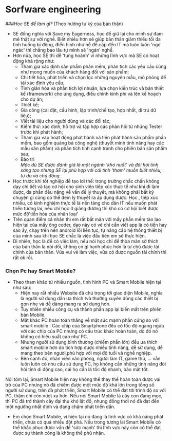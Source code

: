 # Sorfware engineering

###*Học SE để làm gì?*
(Theo hướng tự kỷ của bản thân) 
- SE đồng nghĩa với Save my Eagerness, học để giữ lại cho mình sự đam mê thật sự với nghề. Biết nhiều hơn sẽ giúp bản thân giảm thiểu tối đa tình huống bị động, điển hình như hễ đề cập đến IT mà luôn luôn 'ngơ ngác' thì chẳng bao lâu tự mình sẽ 'ngán' nghề. 
- Hơn nữa, học SE thì dễ 'tung hoành' vì những lĩnh vực mà SE có hoạt động khá rộng như:
  * Tham gia xác định sản phẩm phần mềm, phân tích các yêu cầu cũng như mong muốn của khách hàng đối với sản phẩm;
  * Chi tiết hóa, phát triển và chọn lọc những nguyên mẫu, mô phỏng để tái xác định yêu cầu;
  * Tinh giản hóa và phân tích lợi nhuận, lựa chọn kiến trúc và bản thiết kế (framework) cho ứng dụng, điều chỉnh kinh phí và lên kế hoạch cho dự án;
  * Thiết kế;
  * Gia công (cài đặt, cấu hình, lập trình/chế tạo, hợp nhất, di trú dữ liệu);
  * Viết tài liệu cho người dùng và các đối tác;
  * Kiểm thử: xác định, hỗ trợ và tập hợp các phản hồi từ những Tester trước khi phát hành;
  * Tham gia vào hoạt động phát hành và tiền phát hành sản phẩm phần mềm, bao gồm quảng bá công nghệ (thuyết minh tính năng hay các mẫu sản phẩm) và phân tích tính cạnh tranh cho phiên bản sản phẩm sau;
  * Bảo trì  
  *Mặc dù SE được đánh giá là một ngành 'khó nuốt' và đòi hỏi tính sáng tạo nhưng SE lại phù hợp với cái tính 'tham' muỗn biết nhiều, tự do và chủ động.*
- Học trước khi tốt nghiệp để tạo lơi thế: trong trường chắc chắn không dạy chi tiết và tạo cơ hội cho sinh viên tiếp xúc thực tế như khi đi làm được, đa phần đều nặng về vấn đề lý thuyết, mà không phải bất kỳ chuyện gì cũng có thể đem lý thuyết ra áp dụng được. Học , tiếp xúc nhiều, có kinh nghiệm thực tế là nền tảng cho dân IT nếu muốn phát triển tương lai, nếu chỉ học ở giảng đường thì khó có cơ hội biết được mức độ'tiến hóa của nhân loại'
- Trên quan điểm cá nhân thì em rất bất mãn với mấy phần mềm tào lao hiện tại của mấy ông coder, dạo này có vẻ chỉ cần viết app là có tiền hay sao ấy, chạy trên nền android lỗi liên tục, tự nâng cấp hệ thống thiết bị của mình sau khi học SE chắc là việc đầu tiên em sẽ thực hiện.
- Dĩ nhiên, học là để có việc làm, nếu nói học chỉ để thỏa mãn sở thích của bản thân là nói dối, không có gì hạnh phúc hơn là tự chủ được tài chính của bản thân. Vừa vui vẻ làm việc, vừa có được nguồn tài chính thì rất ok rồi. 

### Chọn Pc hay Smart Mobile?

- Theo tham khảo từ nhiều nguồn, tình hình PC và Smart Mobile hiện tại như sau:
  * Hiện nay rất nhiều Website đã chú trọng tới giao diện Mobile, nghĩa là người sử dụng dần ưa thích tvà thường xuyên dùng các thiết bị gọn nhẹ và dễ dàng mang ra sử dụng hơn.
  * Tuy nhiên nhiều công cụ và thành phần app lại biến mất trên phiên bản Mobile.
  * Mặt khác PC hoàn toàn thắng về mặt sức mạnh phần cứng so với smart mobile : Các chíp của Smartphone đều có tốc độ ngang ngửa với các chíp của PC nhưng có cấu trúc khác hoàn toàn, do đó nó không có hiệu suất cao như PC.
  * Nhưng người sử dụng bình thường (chiếm phần lớn) đều ưa thích smart moblie hơn do tích hợp được nhiều tính năng, dễ sử dụng, dễ mang theo bên người,phù hợp với mọi độ tuổi và nghề nghiệp.
  * Bên cạnh đó, nhân viên văn phòng, người làm IT, game thủ, ... vẫn luôn luôn có nhu cầu sử dụng PC, họ không cần những tính năng đòi hỏi tính di động cao, cái họ cần là tốc độ nhanh, bảo mật tốt.  
  
 Nói tóm lại, Smart Mobile hiện nay không thể thay thế hoàn toàn được vai trò của PC nhưng nó đã chiếm được một mức độ khá lớn trong tổng số người sử dụng, trên đà phát triển, Smart Mobile có thể đạt tới trình độ so với PC, thậm chí còn vượt xa hơn. Nếu nói Smart Moblie là cây con đang mọc, thì PC đã trở thành cây đại thụ khó lật đổ, nhưng đồng thời nó đã đạt đến một ngưỡng nhất định và đang chậm phát triển dần.  
 
- Em chọn Smart Mobile, vì hiện tại nó đang là lĩnh vực có khả năng phát triển, chưa có quá nhiều đột phá. Nếu trong tương lai Smart Mobile có thể khắc phục được vấn đề 'sức mạnh' thì lĩnh vực này còn có thể đạt được sự thành công là không thể phủ nhận.
  

